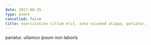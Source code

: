 ```yaml
---
date: 2017-08-25
type: event
cancelled: false
title: exercitation cillum elit, aute eiusmod aliqua. pariatur.
---
```

pariatur. ullamco ipsum non laboris